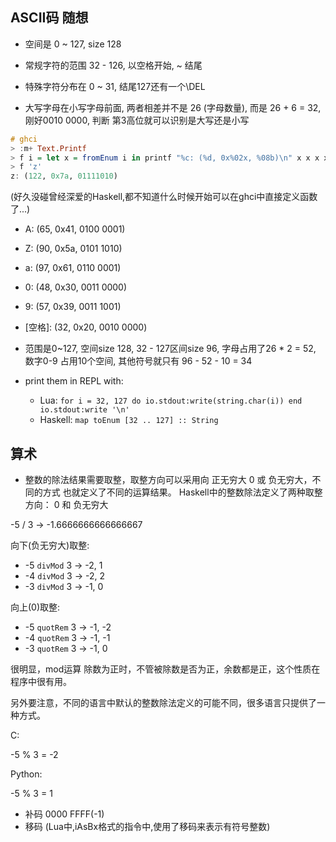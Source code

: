 
## ASCII码 随想

* 空间是 0 ~ 127, size 128
* 常规字符的范围 32 - 126, 以空格开始, ~ 结尾
* 特殊字符分布在 0 ~ 31, 结尾127还有一个\DEL

* 大写字母在小写字母前面, 两者相差并不是 26 (字母数量), 而是 26 + 6 = 32,
  刚好0010 0000, 判断 第3高位就可以识别是大写还是小写

``` haskell
# ghci
> :m+ Text.Printf
> f i = let x = fromEnum i in printf "%c: (%d, 0x%02x, %08b)\n" x x x x
> f 'z'
z: (122, 0x7a, 01111010)
```

(好久没碰曾经深爱的Haskell,都不知道什么时候开始可以在ghci中直接定义函数了...)

* A: (65, 0x41, 0100 0001)
* Z: (90, 0x5a, 0101 1010)
* a: (97, 0x61, 0110 0001) 
* 0: (48, 0x30, 0011 0000)
* 9: (57, 0x39, 0011 1001)
* [空格]: (32, 0x20, 0010 0000)

* 范围是0~127, 空间size 128, 32 - 127区间size 96, 字母占用了26 * 2 = 52,
  数字0-9 占用10个空间, 其他符号就只有 96 - 52 - 10 = 34

* print them in REPL with:
  * Lua: `for i = 32, 127 do io.stdout:write(string.char(i)) end io.stdout:write '\n'`
  * Haskell: `map toEnum [32 .. 127] :: String`

## 算术

* 整数的除法结果需要取整，取整方向可以采用向 正无穷大 0 或 负无穷大，不同的方式
也就定义了不同的运算结果。
Haskell中的整数除法定义了两种取整方向： 0 和 负无穷大

-5 / 3 -> -1.6666666666666667

向下(负无穷大)取整:

* -5 `divMod` 3 -> -2, 1
* -4 `divMod` 3 -> -2, 2
* -3 `divMod` 3 -> -1, 0

向上(0)取整:

* -5 `quotRem` 3 -> -1, -2
* -4 `quotRem` 3 -> -1, -1
* -3 `quotRem` 3 -> -1, 0

很明显，mod运算 除数为正时，不管被除数是否为正，余数都是正，这个性质在程序中很有用。

另外要注意，不同的语言中默认的整数除法定义的可能不同，很多语言只提供了一种方式。

C:

-5 % 3 = -2

Python:

-5 % 3 = 1

* 补码 0000 FFFF(-1)
* 移码 (Lua中,iAsBx格式的指令中,使用了移码来表示有符号整数)



